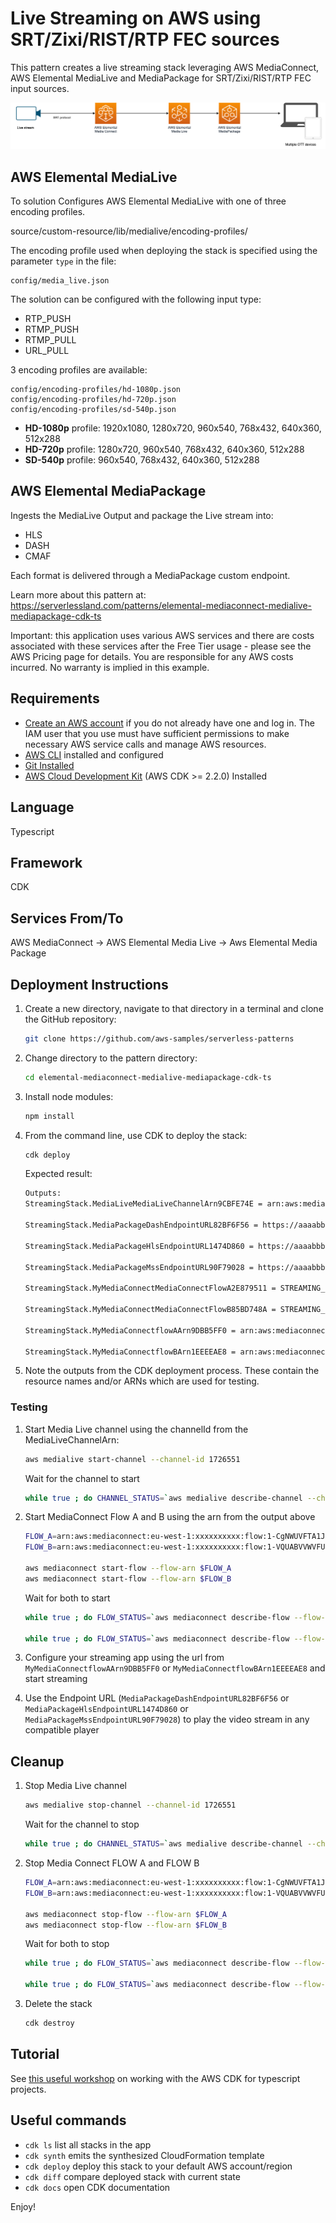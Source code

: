 
# Live Streaming on AWS using SRT/Zixi/RIST/RTP FEC sources

This pattern creates a live streaming stack leveraging AWS MediaConnect, AWS Elemental MediaLive and MediaPackage for SRT/Zixi/RIST/RTP FEC input sources.

![Concept](img/diagram.drawio.png)

## AWS Elemental MediaLive

To solution Configures AWS Elemental MediaLive with one of three encoding profiles.

  source/custom-resource/lib/medialive/encoding-profiles/

The encoding profile used when deploying the stack is specified using the parameter ```type``` in the file:

```
config/media_live.json
````

The solution can be configured with the following input type:

- RTP_PUSH
- RTMP_PUSH
- RTMP_PULL
- URL_PULL

3 encoding profiles are available:

```
config/encoding-profiles/hd-1080p.json
config/encoding-profiles/hd-720p.json
config/encoding-profiles/sd-540p.json
```

- **HD-1080p** profile: 1920x1080, 1280x720, 960x540, 768x432, 640x360, 512x288
- **HD-720p** profile: 1280x720, 960x540, 768x432, 640x360, 512x288
- **SD-540p** profile: 960x540, 768x432, 640x360, 512x288

## AWS Elemental MediaPackage

Ingests the MediaLive Output and package the Live stream into:

- HLS
- DASH
- CMAF

Each format is delivered through a MediaPackage custom endpoint.

Learn more about this pattern at: https://serverlessland.com/patterns/elemental-mediaconnect-medialive-mediapackage-cdk-ts

Important: this application uses various AWS services and there are costs associated with these services after the Free Tier usage - please see the AWS Pricing page for details. You are responsible for any AWS costs incurred. No warranty is implied in this example.


## Requirements

* [Create an AWS account](https://portal.aws.amazon.com/gp/aws/developer/registration/index.html) if you do not already have one and log in. The IAM user that you use must have sufficient permissions to make necessary AWS service calls and manage AWS resources.
* [AWS CLI](https://docs.aws.amazon.com/cli/latest/userguide/install-cliv2.html) installed and configured
* [Git Installed](https://git-scm.com/book/en/v2/Getting-Started-Installing-Git)
* [AWS Cloud Development Kit](https://docs.aws.amazon.com/cdk/v2/guide/getting_started.html) (AWS CDK >= 2.2.0) Installed

## Language

Typescript

## Framework

CDK

## Services From/To

AWS MediaConnect -> AWS Elemental Media Live -> Aws Elemental Media Package

## Deployment Instructions

1. Create a new directory, navigate to that directory in a terminal and clone the GitHub repository:

    ```bash
    git clone https://github.com/aws-samples/serverless-patterns
    ```

1. Change directory to the pattern directory:

    ```bash
    cd elemental-mediaconnect-medialive-mediapackage-cdk-ts
    ```

1. Install node modules:

    ```bash
    npm install
    ```

1. From the command line, use CDK to deploy the stack:

    ```bash
    cdk deploy
    ```

    Expected result:

    ```bash
    Outputs:
    StreamingStack.MediaLiveMediaLiveChannelArn9CBFE74E = arn:aws:medialive:eu-west-1:xxxxxxxxxx:channel:1726551

    StreamingStack.MediaPackageDashEndpointURL82BF6F56 = https://aaaabbbbcccccc.mediapackage.eu-west-1.amazonaws.com/out/v1/bffed8f1b33c428ca5d701b2023fde26/index.mpd

    StreamingStack.MediaPackageHlsEndpointURL1474D860 = https://aaaabbbbcccccc.mediapackage.eu-west-1.amazonaws.com/out/v1/e4e4df6e2f804e6897f96e72d8b18752/index.m3u8

    StreamingStack.MediaPackageMssEndpointURL90F79028 = https://aaaabbbbcccccc.mediapackage.eu-west-1.amazonaws.com/out/v1/dee22f1df1b24549b0ed85d680a51f50/index.ism/Manifest

    StreamingStack.MyMediaConnectMediaConnectFlowA2E879511 = STREAMING_IP_ADDRESS:STREAMING_PORT

    StreamingStack.MyMediaConnectMediaConnectFlowB85BD748A = STREAMING_IP_ADDRESS:STREAMING_PORT

    StreamingStack.MyMediaConnectflowAArn9DBB5FF0 = arn:aws:mediaconnect:eu-west-1:xxxxxxxxxx:flow:1-CgNWUVFTA1JfBABR-202d3bf01a03:StreamingStack_FlowA

    StreamingStack.MyMediaConnectflowBArn1EEEEAE8 = arn:aws:mediaconnect:eu-west-1:xxxxxxxxxx:flow:1-VQUABVVWVFUHWQ5R-dd306642e63d:StreamingStack_FlowB
    ```

1. Note the outputs from the CDK deployment process. These contain the resource names and/or ARNs which are used for testing.

### Testing

1. Start Media Live channel using the channelId from the MediaLiveChannelArn:

    ```bash
    aws medialive start-channel --channel-id 1726551
    ```

    Wait for the channel to start

    ```bash
    while true ; do CHANNEL_STATUS=`aws medialive describe-channel --channel-id 1726551 --query "State" --output text` ; if [ $CHANNEL_STATUS == "RUNNING" ] ; then echo "Channel 1726551 is started" ; break ; else echo "Channel 1726551 is not started"; fi ; sleep 5 ; done
    ```

2. Start MediaConnect Flow A and B using the arn from the output above

    ```bash
    FLOW_A=arn:aws:mediaconnect:eu-west-1:xxxxxxxxxx:flow:1-CgNWUVFTA1JfBABR-202d3bf01a03:StreamingStack_Flo
    FLOW_B=arn:aws:mediaconnect:eu-west-1:xxxxxxxxxx:flow:1-VQUABVVWVFUHWQ5R-dd306642e63d:StreamingStack_FlowB

    aws mediaconnect start-flow --flow-arn $FLOW_A
    aws mediaconnect start-flow --flow-arn $FLOW_B
    ```

    Wait for both to start

    ```bash
    while true ; do FLOW_STATUS=`aws mediaconnect describe-flow --flow-arn $FLOW_A --query "Flow.Status" --output text` ; if [ $FLOW_STATUS == "ACTIVE" ] ; then echo "Flow $FLOW_A is started" ; break ; else echo "Flow $FLOW_A is not started"; fi ; sleep 5 ; done

    while true ; do FLOW_STATUS=`aws mediaconnect describe-flow --flow-arn $FLOW_B --query "Flow.Status" --output text` ; if [ $FLOW_STATUS == "ACTIVE" ] ; then echo "Flow $FLOW_B is started" ; break ; else echo "Flow $FLOW_B is not started"; fi ; sleep 5 ; done

    ```

3. Configure your streaming app using the url from `MyMediaConnectflowAArn9DBB5FF0` or `MyMediaConnectflowBArn1EEEEAE8` and start streaming

4. Use the Endpoint URL (`MediaPackageDashEndpointURL82BF6F56` or `MediaPackageHlsEndpointURL1474D860` or `MediaPackageMssEndpointURL90F79028`) to play the video stream in any compatible player

## Cleanup

1. Stop Media Live channel

    ```bash
    aws medialive stop-channel --channel-id 1726551
    ```

    Wait for the channel to stop

    ```bash
    while true ; do CHANNEL_STATUS=`aws medialive describe-channel --channel-id 1726551 --query "State" --output text` ; if [ $CHANNEL_STATUS == "IDLE" ] ; then echo "Channel 1726551 is stopped" ; break ; else echo "Channel 1726551 is not stopped"; fi ; sleep 5 ; done
    ```

2. Stop Media Connect FLOW A and FLOW B

    ```bash
    FLOW_A=arn:aws:mediaconnect:eu-west-1:xxxxxxxxxx:flow:1-CgNWUVFTA1JfBABR-202d3bf01a03:StreamingStack_Flo
    FLOW_B=arn:aws:mediaconnect:eu-west-1:xxxxxxxxxx:flow:1-VQUABVVWVFUHWQ5R-dd306642e63d:StreamingStack_FlowB

    aws mediaconnect stop-flow --flow-arn $FLOW_A
    aws mediaconnect stop-flow --flow-arn $FLOW_B
    ```

    Wait for both to stop

    ```bash
    while true ; do FLOW_STATUS=`aws mediaconnect describe-flow --flow-arn $FLOW_A --query "Flow.Status" --output text` ; if [ $FLOW_STATUS == "STANDBY" ] ; then echo "Flow $FLOW_A is stopped" ; break ; else echo "Flow $FLOW_A is not stopped"; fi ; sleep 5 ; done

    while true ; do FLOW_STATUS=`aws mediaconnect describe-flow --flow-arn $FLOW_B --query "Flow.Status" --output text` ; if [ $FLOW_STATUS == "STANDBY" ] ; then echo "Flow $FLOW_B is stopped" ; break ; else echo "Flow $FLOW_B is not stopped"; fi ; sleep 5 ; done

    ```

3. Delete the stack

    ```bash
    cdk destroy
    ```

## Tutorial

See [this useful workshop](https://cdkworkshop.com/20-typescript.html) on working with the AWS CDK for typescript projects.

## Useful commands

 * `cdk ls`          list all stacks in the app
 * `cdk synth`       emits the synthesized CloudFormation template
 * `cdk deploy`      deploy this stack to your default AWS account/region
 * `cdk diff`        compare deployed stack with current state
 * `cdk docs`        open CDK documentation


Enjoy!
